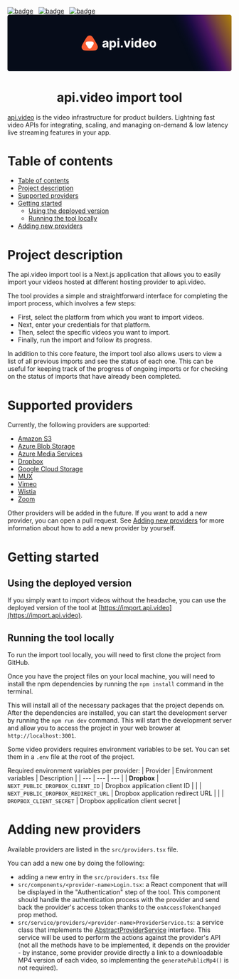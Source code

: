 [![badge](https://img.shields.io/twitter/follow/api_video?style=social)](https://twitter.com/intent/follow?screen_name=api_video) &nbsp; [![badge](https://img.shields.io/github/stars/apivideo/api.video-import-tool?style=social)](https://github.com/apivideo/api.video-import-tool) &nbsp; [![badge](https://img.shields.io/discourse/topics?server=https%3A%2F%2Fcommunity.api.video)](https://community.api.video)
![](https://github.com/apivideo/.github/blob/main/assets/apivideo_banner.png)
<h1 align="center">api.video import tool</h1>


[api.video](https://api.video) is the video infrastructure for product builders. Lightning fast video APIs for integrating, scaling, and managing on-demand & low latency live streaming features in your app.

# Table of contents

- [Table of contents](#table-of-contents)
- [Project description](#project-description)
- [Supported providers](#supported-providers)
- [Getting started](#getting-started)
  - [Using the deployed version](#using-the-deployed-version)
  - [Running the tool locally](#running-the-tool-locally)
- [Adding new providers](#adding-new-providers)

# Project description

The api.video import tool is a Next.js application that allows you to easily import your videos hosted at different hosting provider to api.video. 

The tool provides a simple and straightforward interface for completing the import process, which involves a few steps: 
- First, select the platform from which you want to import videos.
- Next, enter your credentials for that platform. 
- Then, select the specific videos you want to import. 
- Finally, run the import and follow its progress.
  
In addition to this core feature, the import tool also allows users to view a list of all previous imports and see the status of each one. This can be useful for keeping track of the progress of ongoing imports or for checking on the status of imports that have already been completed.

# Supported providers

Currently, the following providers are supported:
- [Amazon S3](https://aws.amazon.com/s3/)
- [Azure Blob Storage](https://azure.microsoft.com/en-us/services/storage/blobs/)
- [Azure Media Services](https://azure.microsoft.com/en-us/services/media-services/)
- [Dropbox](https://dropbox.com)
- [Google Cloud Storage](https://cloud.google.com/storage)
- [MUX](https://mux.com)
- [Vimeo](https://vimeo.com)
- [Wistia](https://wistia.com)
- [Zoom](https://zoom.us)

Other providers will be added in the future. If you want to add a new provider, you can open a pull request. See [Adding new providers](#adding-new-providers) for more information about how to add a new provider by yourself.

# Getting started

## Using the deployed version

If you simply want to import videos without the headache, you can use the deployed version of the tool at [https://import.api.video](https://import.api.video).

## Running the tool locally

To run the import tool locally, you will need to first clone the project from GitHub. 

Once you have the project files on your local machine, you will need to install the npm dependencies by running the `npm install` command in the terminal. 

This will install all of the necessary packages that the project depends on. After the dependencies are installed, you can start the development server by running the `npm run dev` command. This will start the development server and allow you to access the project in your web browser at `http://localhost:3001`.

Some video providers requires environment variables to be set. You can set them in a `.env` file at the root of the project.

Required environment variables per provider:
| Provider | Environment variables | Description |
| --- | --- | --- |
| **Dropbox** | `NEXT_PUBLIC_DROPBOX_CLIENT_ID` | Dropbox application client ID |
|  | `NEXT_PUBLIC_DROPBOX_REDIRECT_URL` | Dropbox application redirect URL |
|  | `DROPBOX_CLIENT_SECRET` | Dropbox application client secret |

# Adding new providers

Available providers are listed in the `src/providers.tsx` file. 

You can add a new one by doing the following:
- adding a new entry in the `src/providers.tsx` file
- `src/components/<provider-name>Login.tsx`: a React component that will be displayed in the "Authentication" step of the tool. This component should handle the authentication process with the provider and send back the provider's access token thanks to the `onAccessTokenChanged` prop method.
- `src/service/providers/<provider-name>ProviderService.ts`: a service class that implements the [AbstractProviderService](src/service/providers/AbstractProviderService.ts) interface. This service will be used to perform the actions against the provider's API (not all the methods have to be implemented, it depends on the provider - by instance, some provider provide directly a link to a downloadable MP4 version of each video, so implementing the `generatePublicMp4()` is not required).
